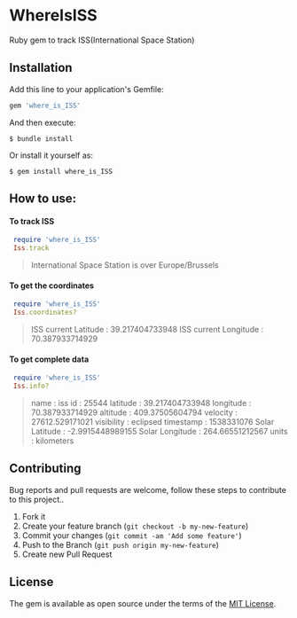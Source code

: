 # WhereIsISS

Ruby gem to track ISS(International Space Station)

## Installation

Add this line to your application's Gemfile:

```ruby
gem 'where_is_ISS'
```

And then execute:

    $ bundle install

Or install it yourself as:

    $ gem install where_is_ISS

## How to use:

#### To track ISS

```ruby
 require 'where_is_ISS'
 Iss.track   
```
> International Space Station is over Europe/Brussels

#### To get the coordinates

```ruby
 require 'where_is_ISS'
 Iss.coordinates?
```
> ISS current Latitude : 39.217404733948
  ISS current Longitude : 70.387933714929

#### To get complete data

```ruby
 require 'where_is_ISS'
 Iss.info?
```
> name : iss
id : 25544
latitude : 39.217404733948
longitude : 70.387933714929
altitude : 409.37505604794
velocity : 27612.529171021
visibility : eclipsed
timestamp : 1538331076
Solar Latitude : -2.9915448989155
Solar Longitude : 264.66551212567
units : kilometers  

## Contributing

Bug reports and pull requests are welcome, follow these steps to contribute to this project..

1. Fork it
2. Create your feature branch (`git checkout -b my-new-feature`)
3. Commit your changes (`git commit -am 'Add some feature'`)
4. Push to the Branch (`git push origin my-new-feature`)
5. Create new Pull Request

## License

The gem is available as open source under the terms of the [MIT License](https://opensource.org/licenses/MIT).
